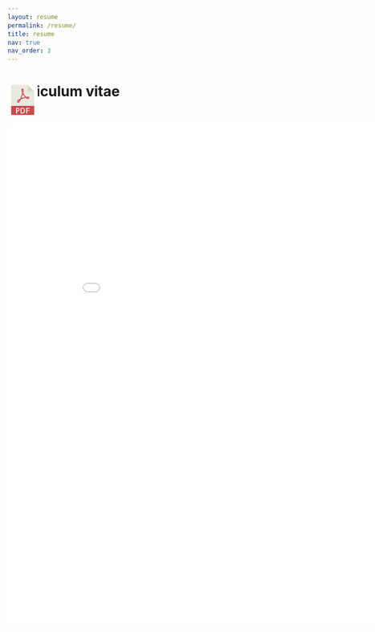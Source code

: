 ```yaml
---
layout: resume
permalink: /resume/
title: resume
nav: true
nav_order: 3
---
```

<h1>curriculum vitae</h1>
<!-- Place PDF download link at the top right. -->
<div class="row" style="margin-top: -3.5em;">
	<a class="ml-auto mr-2" href="../assets/pdf/Curriculum_Vitae.pdf" target="_blank">
	  <img height="60px" src="../assets/img/pdf_icon.svg" />
	</a>
</div>
<div class="row" style="margin-top: 1em;">
    <embed src="../assets/pdf/Curriculum_Vitae.pdf" width="900" height="1000" type="application/pdf">
</div>